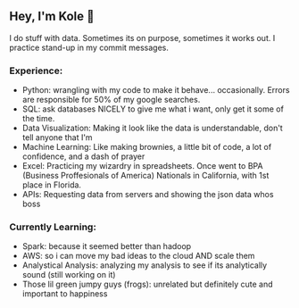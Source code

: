 ## Hey, I'm Kole 👋

I do stuff with data. Sometimes its on purpose, sometimes it works out. I practice stand-up in my commit messages.

### Experience:
- Python: wrangling with my code to make it behave... occasionally. Errors are responsible for 50% of my google searches.
- SQL: ask databases NICELY to give me what i want, only get it some of the time.
- Data Visualization: Making it look like the data is understandable, don't tell anyone that I'm 
- Machine Learning: Like making brownies, a little bit of code, a lot of confidence, and a dash of prayer
- Excel: Practicing my wizardry in spreadsheets. Once went to BPA (Business Proffesionals of America) Nationals in California, with 1st place in Florida. 
- APIs: Requesting data from servers and showing the json data whos boss

### Currently Learning:
- Spark: because it seemed better than hadoop
- AWS: so i can move my bad ideas to the cloud AND scale them
- Analystical Analysis: analyzing my analysis to see if its analytically sound (still working on it)
- Those lil green jumpy guys (frogs): unrelated but definitely cute and important to happiness


<!--

- 🔭 I’m currently working on ...
- 🌱 I’m currently learning ...
- 👯 I’m looking to collaborate on ...
- 🤔 I’m looking for help with ...
- 💬 Ask me about ...
- 📫 How to reach me: ...
- 😄 Pronouns: ...
- ⚡ Fun fact: ...
-->
